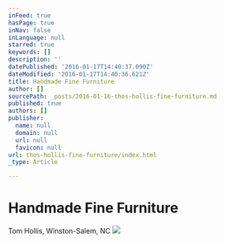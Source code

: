 ```yaml
---
inFeed: true
hasPage: true
inNav: false
inLanguage: null
starred: true
keywords: []
description: ''
datePublished: '2016-01-17T14:40:37.090Z'
dateModified: '2016-01-17T14:40:36.621Z'
title: Handmade Fine Furniture
author: []
sourcePath: _posts/2016-01-16-thos-hollis-fine-furniture.md
published: true
authors: []
publisher:
  name: null
  domain: null
  url: null
  favicon: null
url: thos-hollis-fine-furniture/index.html
_type: Article

---
```

# Handmade Fine Furniture

Tom Hollis, Winston-Salem, NC
![](https://the-grid-user-content.s3-us-west-2.amazonaws.com/90b1ba1e-aff3-417a-8f43-0730f35eba17.jpg)